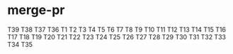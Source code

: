 # merge-pr
T39
T38
T37
T36
T1
T2
T3
T4
T5
T6
T7
T8
T9
T10
T11
T12
T13
T14
T15
T16
T17
T18
T19
T20
T21
T22
T23
T24
T25
T26
T27
T28
T29
T30
T31
T32
T33
T34
T35
